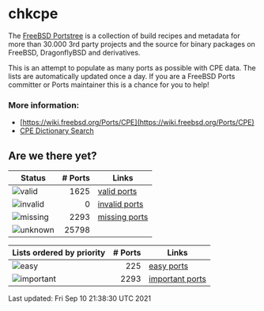 # chkcpe

The [FreeBSD Portstree](https://cgit.freebsd.org/ports) is a collection of build recipes
and metadata for more than 30.000 3rd party projects and the source for binary packages on
FreeBSD, DragonflyBSD and derivatives.

This is an attempt to populate as many ports as possible with CPE data. The lists are
automatically updated once a day. If you are a FreeBSD Ports committer or Ports maintainer
this is a chance for you to help!

### More information:
* [https://wiki.freebsd.org/Ports/CPE](https://wiki.freebsd.org/Ports/CPE)
* [CPE Dictionary Search](http://web.nvd.nist.gov/view/cpe/search)


## Are we there yet?

| Status                                                    | # Ports      | Links                                                            |
| ----------------------------------------------------------| -----------: | ---------------------------------------------------------------- |
| ![valid](https://img.shields.io/badge/valid-brightgreen)  | 1625     | [valid ports](https://github.com/decke/chkcpe/wiki/valid)        |
| ![invalid](https://img.shields.io/badge/invalid-red)      | 0   | [invalid ports](https://github.com/decke/chkcpe/wiki/invalid)    |
| ![missing](https://img.shields.io/badge/missing-orange)   | 2293   | [missing ports](https://github.com/decke/chkcpe/wiki/missing)    |
| ![unknown](https://img.shields.io/badge/unknown-grey)     | 25798   | |


| Lists ordered by priority                                 | # Ports      | Links                                                            |
| ----------------------------------------------------------| -----------: | ---------------------------------------------------------------- |
| ![easy](https://img.shields.io/badge/easy-brightgreen)    | 225      | [easy ports](https://github.com/decke/chkcpe/wiki/easy)          |
| ![important](https://img.shields.io/badge/important-blue) | 2293 | [important ports](https://github.com/decke/chkcpe/wiki/important)|

Last updated: Fri Sep 10 21:38:30 UTC 2021
